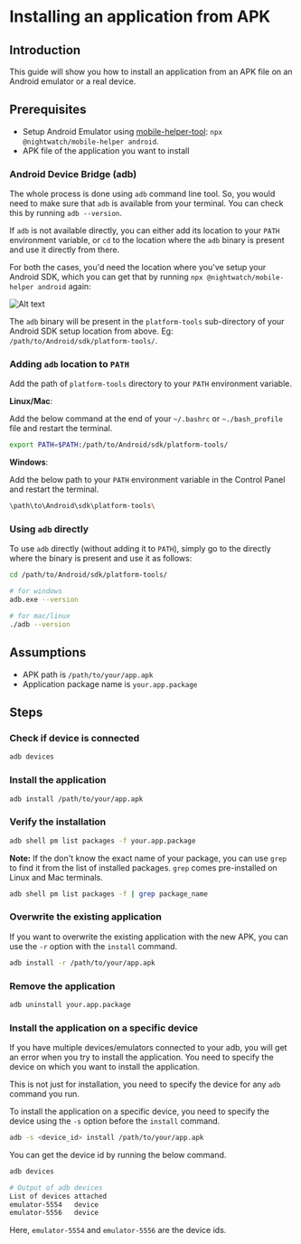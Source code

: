 # Installing an application from APK

## Introduction

This guide will show you how to install an application from an APK file on an Android emulator or a real device.

## Prerequisites

- Setup Android Emulator using [mobile-helper-tool](https://github.com/nightwatchjs/mobile-helper-tool): `npx @nightwatch/mobile-helper android`.
- APK file of the application you want to install

### Android Device Bridge (adb)

The whole process is done using `adb` command line tool. So, you would need to make sure that `adb` is available from your terminal. You can check this by running `adb --version`.

If `adb` is not available directly, you can either add its location to your `PATH` environment variable, or `cd` to the location where the `adb` binary is present and use it directly from there.

For both the cases, you'd need the location where you've setup your Android SDK, which you can get that by running `npx @nightwatch/mobile-helper android` again:

![Alt text](image.png)

The `adb` binary will be present in the `platform-tools` sub-directory of your Android SDK setup location from above. Eg: `/path/to/Android/sdk/platform-tools/`.

### Adding `adb` location to `PATH`

Add the path of `platform-tools` directory to your `PATH` environment variable.

**Linux/Mac**:

Add the below command at the end of your `~/.bashrc` or `~./bash_profile` file and restart the terminal.

```bash
export PATH=$PATH:/path/to/Android/sdk/platform-tools/
```

**Windows**:

Add the below path to your `PATH` environment variable in the Control Panel and restart the terminal.

```bash
\path\to\Android\sdk\platform-tools\
```

### Using `adb` directly

To use `adb` directly (without adding it to `PATH`), simply go to the directly where the binary is present and use it as follows:

```bash
cd /path/to/Android/sdk/platform-tools/

# for windows
adb.exe --version

# for mac/linux
./adb --version
```

## Assumptions

- APK path is `/path/to/your/app.apk`
- Application package name is `your.app.package`

## Steps

### Check if device is connected

```bash
adb devices
```

### Install the application

```bash
adb install /path/to/your/app.apk
```

### Verify the installation

```bash
adb shell pm list packages -f your.app.package
```

**Note:** If the don't know the exact name of your package, you can use `grep` to find it from the list of installed packages. `grep` comes pre-installed on Linux and Mac terminals.

```bash
adb shell pm list packages -f | grep package_name
```

### Overwrite the existing application

If you want to overwrite the existing application with the new APK, you can use the `-r` option with the `install` command.

```bash
adb install -r /path/to/your/app.apk
```

### Remove the application

```bash
adb uninstall your.app.package
```

### Install the application on a specific device

If you have multiple devices/emulators connected to your adb, you will get an error when you try to install the application.
You need to specify the device on which you want to install the application.

This is not just for installation, you need to specify the device for any `adb` command you run.

To install the application on a specific device, you need to specify the device using the `-s` option before the `install` command.

```bash
adb -s <device_id> install /path/to/your/app.apk
```

You can get the device id by running the below command.

```bash
adb devices
```

```bash
# Output of adb devices
List of devices attached
emulator-5554	device
emulator-5556	device
```

Here, `emulator-5554` and `emulator-5556` are the device ids.

